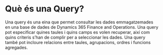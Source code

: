 # Què és una Query?

Una query és una eina que permet consultar les dades emmagatzemades en una base de dades de Dynamics 365 Finance and Operations. 
Una query pot especificar quines taules i quins camps es volen recuperar, així com quins criteris s’han de complir per a seleccionar 
les dades. Una query també pot incloure relacions entre taules, agrupacions, ordres i funcions agregades.
